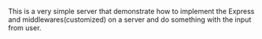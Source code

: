This is a very simple server that demonstrate how to implement the Express and middlewares(customized) on a server and do something with the input from user.
